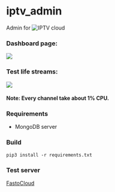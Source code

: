 # iptv_admin
Admin for ![IPTV cloud](https://github.com/fastogt/iptv)

### Dashboard page:
![](https://fastotv.com/images/iptv_admin/dashboard.png)

### Test life streams:
![](https://fastotv.com/images/iptv_admin/16_channels.png)

#### Note: Every channel take about 1% CPU.

### Requirements
<ul>
<li>MongoDB server</li>
</ul>

### Build
`pip3 install -r requirements.txt`

### Test server
[FastoCloud](http://fastocloud.com)
